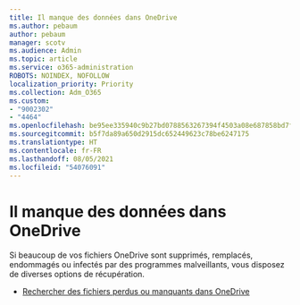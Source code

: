 ```yaml
---
title: Il manque des données dans OneDrive
ms.author: pebaum
author: pebaum
manager: scotv
ms.audience: Admin
ms.topic: article
ms.service: o365-administration
ROBOTS: NOINDEX, NOFOLLOW
localization_priority: Priority
ms.collection: Adm_O365
ms.custom:
- "9002302"
- "4464"
ms.openlocfilehash: be95ee335940c9b27bd0788563267394f4503a08e687858bd7fb0800730f4de2
ms.sourcegitcommit: b5f7da89a650d2915dc652449623c78be6247175
ms.translationtype: HT
ms.contentlocale: fr-FR
ms.lasthandoff: 08/05/2021
ms.locfileid: "54076091"
---
```

# <a name="onedrive-is-missing-data"></a>Il manque des données dans OneDrive

Si beaucoup de vos fichiers OneDrive sont supprimés, remplacés, endommagés ou infectés par des programmes malveillants, vous disposez de diverses options de récupération.

- [Rechercher des fichiers perdus ou manquants dans OneDrive](https://go.microsoft.com/fwlink/?linkid=2125166)
